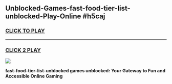 
## Unblocked-Games-fast-food-tier-list-unblocked-Play-Online #h5caj
<h3>
<a href="https://news.freeplayer.one?title=fast-food-tier-list-unblocked&ref=3">CLICK TO PLAY</a></h3>
<hr>

<h3>
<a href="https://news.freeplayer.one?title=fast-food-tier-list-unblocked&ref=3">CLICK 2 PLAY</a>
  
</h3>

<a href="https://news.freeplayer.one?title=fast-food-tier-list-unblocked&ref=3"><img src="https://clearcache.store/games.png"></a>


**fast-food-tier-list-unblocked games unblocked: Your Gateway to Fun and Accessible Online Gaming**
